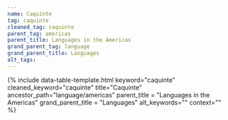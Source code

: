 ```yaml
---
name: Caquinte
tag: caquinte
cleaned_tag: caquinte
parent_tag: americas
parent_title: Languages in the Americas
grand_parent_tag: language
grand_parent_title: Languages
alt_tags: 
---
```


{% include data-table-template.html 
  keyword="caquinte" 
  cleaned_keyword="caquinte" 
  title="Caquinte"
  ancestor_path="language/americas" 
  parent_title = "Languages in the Americas"
  grand_parent_title = "Languages"
  alt_keywords=""
  context=""
%}


